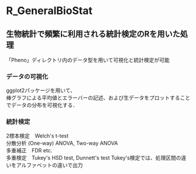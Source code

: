 # R_GeneralBioStat

## 生物統計で頻繁に利用される統計検定のRを用いた処理

「Pheno」ディレクトリ内のデータ型を用いて可視化と統計検定が可能

### データの可視化
ggplot2パッケージを用いて、<br>
棒グラフによる平均値とエラーバーの記述、および生データをプロットすることでデータの分布を可視化する．

### 統計検定
2標本検定　Welch's t-test
<br>
分散分析 (One-way) ANOVA, Two-way ANOVA
<br>
多重補正　FDR etc.
<br>
多重検定　Tukey's HSD test, Dunnett's test
Tukey's検定では、処理区間の違いをアルファベットの違いで出力

